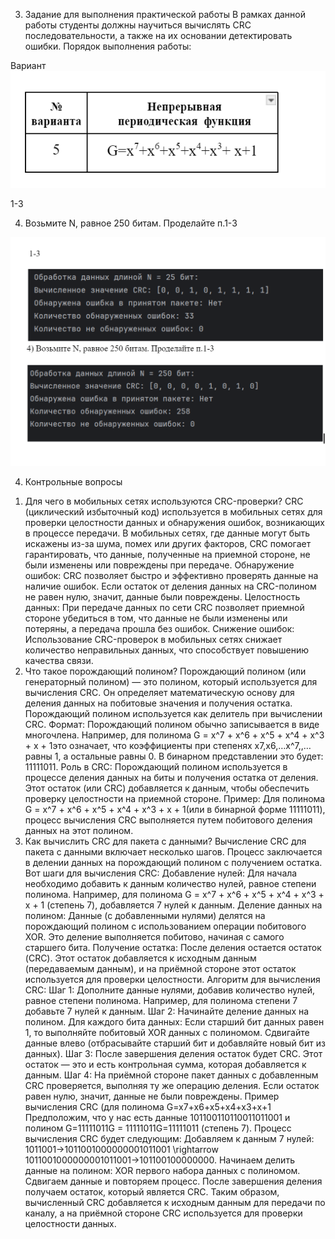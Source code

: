 3. Задание для выполнения практической работы
   В рамках данной работы студенты должны научиться вычислять CRC последовательности, а также на их основании детектировать ошибки.
   Порядок выполнения работы:

Вариант ![img.png](img.png)


1-3


4) Возьмите N, равное 250 битам. Проделайте п.1-3

![img_1.png](img_1.png)

4. Контрольные вопросы
1) Для чего в мобильных сетях используются CRC-проверки?
   CRC (циклический избыточный код) используется в мобильных сетях для проверки целостности данных и обнаружения ошибок, возникающих в процессе передачи. В мобильных сетях, где данные могут быть искажены из-за шума, помех или других факторов, CRC помогает гарантировать, что данные, полученные на приемной стороне, не были изменены или повреждены при передаче.
   Обнаружение ошибок: CRC позволяет быстро и эффективно проверять данные на наличие ошибок. Если остаток от деления данных на CRC-полином не равен нулю, значит, данные были повреждены.
   Целостность данных: При передаче данных по сети CRC позволяет приемной стороне убедиться в том, что данные не были изменены или потеряны, а передача прошла без ошибок.
   Снижение ошибок: Использование CRC-проверок в мобильных сетях снижает количество неправильных данных, что способствует повышению качества связи.
2) Что такое порождающий полином?
   Порождающий полином (или генераторный полином) — это полином, который используется для вычисления CRC. Он определяет математическую основу для деления данных на побитовые значения и получения остатка. Порождающий полином используется как делитель при вычислении CRC.
   Формат: Порождающий полином обычно записывается в виде многочлена. Например, для полинома G = x^7 + x^6 + x^5 + x^4 + x^3 + x + 1это означает, что коэффициенты при степенях x7,x6,…x^7,,… равны 1, а остальные равны 0. В бинарном представлении это будет: 11111011.
   Роль в CRC: Порождающий полином используется в процессе деления данных на биты и получения остатка от деления. Этот остаток (или CRC) добавляется к данным, чтобы обеспечить проверку целостности на приемной стороне.
   Пример: Для полинома G = x^7 + x^6 + x^5 + x^4 + x^3 + x + 1(или в бинарной форме 11111011), процесс вычисления CRC выполняется путем побитового деления данных на этот полином.
3) Как вычислить CRC для пакета с данными?
   Вычисление CRC для пакета с данными включает несколько шагов. Процесс заключается в делении данных на порождающий полином с получением остатка. Вот шаги для вычисления CRC:
   Добавление нулей: Для начала необходимо добавить к данным количество нулей, равное степени полинома. Например, для полинома G = x^7 + x^6 + x^5 + x^4 + x^3 + x + 1 (степень 7), добавляется 7 нулей к данным.
   Деление данных на полином: Данные (с добавленными нулями) делятся на порождающий полином с использованием операции побитового XOR. Это деление выполняется побитово, начиная с самого старшего бита.
   Получение остатка: После деления остается остаток (CRC). Этот остаток добавляется к исходным данным (передаваемым данным), и на приёмной стороне этот остаток используется для проверки целостности.
   Алгоритм для вычисления CRC:
   Шаг 1: Дополните данные нулями, добавив количество нулей, равное степени полинома. Например, для полинома степени 7 добавьте 7 нулей к данным.
   Шаг 2: Начинайте деление данных на полином. Для каждого бита данных:
   Если старший бит данных равен 1, то выполняйте побитовый XOR данных с полиномом.
   Сдвигайте данные влево (отбрасывайте старший бит и добавляйте новый бит из данных).
   Шаг 3: После завершения деления остаток будет CRC. Этот остаток — это и есть контрольная сумма, которая добавляется к данным.
   Шаг 4: На приёмной стороне пакет данных с добавленным CRC проверяется, выполняя ту же операцию деления. Если остаток равен нулю, значит, данные не были повреждены.
   Пример вычисления CRC (для полинома G=x7+x6+x5+x4+x3+x+1
   Предположим, что у нас есть данные 101100110110011011001 и полином G=11111011G = 11111011G=11111011 (степень 7). Процесс вычисления CRC будет следующим:
   Добавляем к данным 7 нулей: 1011001→1011001000000001011001 \rightarrow 1011001000000001011001→101100100000000.
   Начинаем делить данные на полином:
   XOR первого набора данных с полиномом.
   Сдвигаем данные и повторяем процесс.
   После завершения деления получаем остаток, который является CRC.
   Таким образом, вычисленный CRC добавляется к исходным данным для передачи по каналу, а на приёмной стороне CRC используется для проверки целостности данных.
